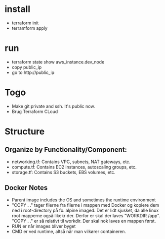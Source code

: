 # install

- terraform init
- terramform apply

# run

- terraform state show aws_instance.dev_node
- copy public_ip
- go to http://public_ip

# Togo

- Make git private and ssh. It's public now.
- Brug Terraform CLoud

# Structure

## Organize by Functionality/Component:

- networking.tf: Contains VPC, subnets, NAT gateways, etc.
- compute.tf: Contains EC2 instances, autoscaling groups, etc.
- storage.tf: Contains S3 buckets, EBS volumes, etc.

## Docker Notes

- Parent image includes the OS and sometimes the runtime environment
- "COPY . ." tager filerne fra filerne i mappen med Docker og kopiere dem ned i root-directory på fx. alpine imaged. Det er lidt sjusket, da alle linux root mapperne også likekr der. Derfor er skal der laves "WORKDIR /app". "COPY . ." er så relativt til workdir. Der skal nok laves en mappen først.
- RUN er når images bliver byget
- CMD er ved runtime, altså når man vilkører containeren.
